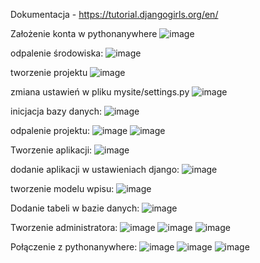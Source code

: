 Dokumentacja - https://tutorial.djangogirls.org/en/

Założenie konta  w pythonanywhere
![image](https://github.com/KrzysztofSuda30/ISI/assets/172184955/6655384d-8065-467b-abae-78b796d3d9e3)

odpalenie środowiska:
![image](https://github.com/KrzysztofSuda30/ISI/assets/172184955/62e99ccb-166e-4552-a5b8-cb8c3917d871)

tworzenie projektu
![image](https://github.com/KrzysztofSuda30/ISI/assets/172184955/cb7f24ec-9ac9-41cd-b9f4-d4ead5b102bf)

zmiana ustawień w pliku mysite/settings.py
![image](https://github.com/KrzysztofSuda30/ISI/assets/172184955/c6d5b59a-692a-4ed7-82ab-51fcba291016)

inicjacja bazy danych: 
![image](https://github.com/KrzysztofSuda30/ISI/assets/172184955/f66750c9-3bf8-44e0-905d-4a9e7499d325)

odpalenie projektu: 
![image](https://github.com/KrzysztofSuda30/ISI/assets/172184955/511d3a70-f4f7-47df-b770-0d837d10a9de)
![image](https://github.com/KrzysztofSuda30/ISI/assets/172184955/b5125e3e-44dc-45aa-a052-0b98a11be170)


Tworzenie aplikacji:
![image](https://github.com/KrzysztofSuda30/ISI/assets/172184955/48b1911f-1354-4f2c-82f7-54ae77269e46)


dodanie aplikacji w ustawieniach django:
![image](https://github.com/KrzysztofSuda30/ISI/assets/172184955/16ef0472-1a79-4374-9ea8-a21b4e198aa9)

tworzenie modelu wpisu:
![image](https://github.com/KrzysztofSuda30/ISI/assets/172184955/0c9826a7-0541-4268-86c3-3aa0108084db)

Dodanie tabeli w bazie danych:
![image](https://github.com/KrzysztofSuda30/ISI/assets/172184955/09b2be77-d7c7-44c0-a9a6-5a3de501f6c0)

Tworzenie administratora:
![image](https://github.com/KrzysztofSuda30/ISI/assets/172184955/bc340419-02fb-47ab-956a-7a350c03b33a)
![image](https://github.com/KrzysztofSuda30/ISI/assets/172184955/8ba62d3c-38b1-486a-b61b-3b53ff985776)
![image](https://github.com/KrzysztofSuda30/ISI/assets/172184955/9a8184ef-6dfa-4d73-9efe-44712d14e7bd)

Połączenie z pythonanywhere:
![image](https://github.com/KrzysztofSuda30/ISI/assets/172184955/5fedd1da-90e9-47a4-822d-b9e6abd38895)
![image](https://github.com/KrzysztofSuda30/ISI/assets/172184955/084da3ad-c699-419f-a646-0459c22a54fb)
![image](https://github.com/KrzysztofSuda30/ISI/assets/172184955/106a27fb-36b6-4e0a-bfda-d2d555949301)



